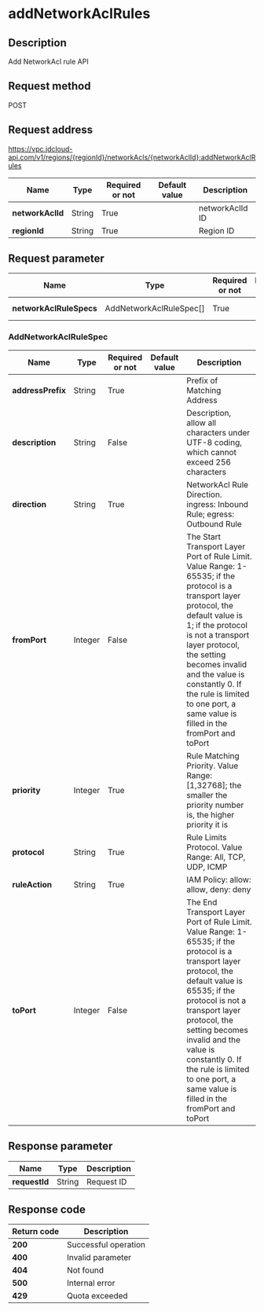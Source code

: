 # addNetworkAclRules


## Description
Add NetworkAcl rule API

## Request method
POST

## Request address
https://vpc.jdcloud-api.com/v1/regions/{regionId}/networkAcls/{networkAclId}:addNetworkAclRules

|Name|Type|Required or not|Default value|Description|
|---|---|---|---|---|
|**networkAclId**|String|True| |networkAclId ID|
|**regionId**|String|True| |Region ID|

## Request parameter
|Name|Type|Required or not|Default value|Description|
|---|---|---|---|---|
|**networkAclRuleSpecs**|AddNetworkAclRuleSpec[]|True| |NetworkAcl Rule List|

### AddNetworkAclRuleSpec
|Name|Type|Required or not|Default value|Description|
|---|---|---|---|---|
|**addressPrefix**|String|True| |Prefix of Matching Address|
|**description**|String|False| |Description, allow all characters under UTF-8 coding, which cannot exceed 256 characters|
|**direction**|String|True| |NetworkAcl Rule Direction. ingress: Inbound Rule; egress: Outbound Rule|
|**fromPort**|Integer|False| |The Start Transport Layer Port of Rule Limit. Value Range: 1-65535; if the protocol is a transport layer protocol, the default value is 1; if the protocol is not a transport layer protocol, the setting becomes invalid and the value is constantly 0. If the rule is limited to one port, a same value is filled in the fromPort and toPort|
|**priority**|Integer|True| |Rule Matching Priority. Value Range: [1,32768]; the smaller the priority number is, the higher priority it is|
|**protocol**|String|True| |Rule Limits Protocol. Value Range: All, TCP, UDP, ICMP|
|**ruleAction**|String|True| |IAM Policy: allow: allow, deny: deny|
|**toPort**|Integer|False| |The End Transport Layer Port of Rule Limit. Value Range: 1-65535; if the protocol is a transport layer protocol, the default value is 65535; if the protocol is not a transport layer protocol, the setting becomes invalid and the value is constantly 0. If the rule is limited to one port, a same value is filled in the fromPort and toPort|

## Response parameter
|Name|Type|Description|
|---|---|---|
|**requestId**|String|Request ID|



## Response code
|Return code|Description|
|---|---|
|**200**|Successful operation|
|**400**|Invalid parameter|
|**404**|Not found|
|**500**|Internal error|
|**429**|Quota exceeded|
